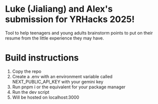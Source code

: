 # Luke (Jialiang) and Alex's submission for YRHacks 2025!
Tool to help teenagers and young adults brainstorm points to put on their resume from the little experience they may have.

# Build instructions
1. Copy the repo
2. Create a .env with an environment variable called NEXT_PUBLIC_API_KEY with your gemini key
3. Run pnpm i or the equivalent for your package manager
4. Run the dev script
5. Will be hosted on localhost:3000
